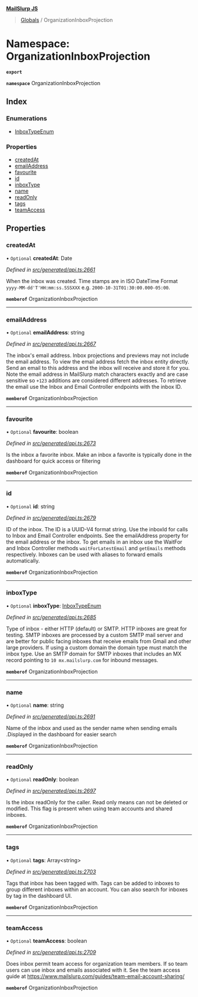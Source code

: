 **[MailSlurp JS](../README.md)**

> [Globals](../README.md) / OrganizationInboxProjection

# Namespace: OrganizationInboxProjection

**`export`** 

**`namespace`** OrganizationInboxProjection

## Index

### Enumerations

* [InboxTypeEnum](../enums/organizationinboxprojection.inboxtypeenum.md)

### Properties

* [createdAt](organizationinboxprojection.md#createdat)
* [emailAddress](organizationinboxprojection.md#emailaddress)
* [favourite](organizationinboxprojection.md#favourite)
* [id](organizationinboxprojection.md#id)
* [inboxType](organizationinboxprojection.md#inboxtype)
* [name](organizationinboxprojection.md#name)
* [readOnly](organizationinboxprojection.md#readonly)
* [tags](organizationinboxprojection.md#tags)
* [teamAccess](organizationinboxprojection.md#teamaccess)

## Properties

### createdAt

• `Optional` **createdAt**: Date

*Defined in [src/generated/api.ts:2661](https://github.com/mailslurp/mailslurp-client/blob/85c640b/src/generated/api.ts#L2661)*

When the inbox was created. Time stamps are in ISO DateTime Format `yyyy-MM-dd'T'HH:mm:ss.SSSXXX` e.g. `2000-10-31T01:30:00.000-05:00`.

**`memberof`** OrganizationInboxProjection

___

### emailAddress

• `Optional` **emailAddress**: string

*Defined in [src/generated/api.ts:2667](https://github.com/mailslurp/mailslurp-client/blob/85c640b/src/generated/api.ts#L2667)*

The inbox's email address. Inbox projections and previews may not include the email address. To view the email address fetch the inbox entity directly. Send an email to this address and the inbox will receive and store it for you. Note the email address in MailSlurp match characters exactly and are case sensitive so `+123` additions are considered different addresses. To retrieve the email use the Inbox and Email Controller endpoints with the inbox ID.

**`memberof`** OrganizationInboxProjection

___

### favourite

• `Optional` **favourite**: boolean

*Defined in [src/generated/api.ts:2673](https://github.com/mailslurp/mailslurp-client/blob/85c640b/src/generated/api.ts#L2673)*

Is the inbox a favorite inbox. Make an inbox a favorite is typically done in the dashboard for quick access or filtering

**`memberof`** OrganizationInboxProjection

___

### id

• `Optional` **id**: string

*Defined in [src/generated/api.ts:2679](https://github.com/mailslurp/mailslurp-client/blob/85c640b/src/generated/api.ts#L2679)*

ID of the inbox. The ID is a UUID-V4 format string. Use the inboxId for calls to Inbox and Email Controller endpoints. See the emailAddress property for the email address or the inbox. To get emails in an inbox use the WaitFor and Inbox Controller methods `waitForLatestEmail` and `getEmails` methods respectively. Inboxes can be used with aliases to forward emails automatically.

**`memberof`** OrganizationInboxProjection

___

### inboxType

• `Optional` **inboxType**: [InboxTypeEnum](../enums/organizationinboxprojection.inboxtypeenum.md)

*Defined in [src/generated/api.ts:2685](https://github.com/mailslurp/mailslurp-client/blob/85c640b/src/generated/api.ts#L2685)*

Type of inbox - either HTTP (default) or SMTP. HTTP inboxes are great for testing. SMTP inboxes are processed by a custom SMTP mail server and are better for public facing inboxes that receive emails from Gmail and other large providers. If using a custom domain the domain type must match the inbox type. Use an SMTP domain for SMTP inboxes that includes an MX record pointing to `10 mx.mailslurp.com` for inbound messages.

**`memberof`** OrganizationInboxProjection

___

### name

• `Optional` **name**: string

*Defined in [src/generated/api.ts:2691](https://github.com/mailslurp/mailslurp-client/blob/85c640b/src/generated/api.ts#L2691)*

Name of the inbox and used as the sender name when sending emails .Displayed in the dashboard for easier search

**`memberof`** OrganizationInboxProjection

___

### readOnly

• `Optional` **readOnly**: boolean

*Defined in [src/generated/api.ts:2697](https://github.com/mailslurp/mailslurp-client/blob/85c640b/src/generated/api.ts#L2697)*

Is the inbox readOnly for the caller. Read only means can not be deleted or modified. This flag is present when using team accounts and shared inboxes.

**`memberof`** OrganizationInboxProjection

___

### tags

• `Optional` **tags**: Array\<string>

*Defined in [src/generated/api.ts:2703](https://github.com/mailslurp/mailslurp-client/blob/85c640b/src/generated/api.ts#L2703)*

Tags that inbox has been tagged with. Tags can be added to inboxes to group different inboxes within an account. You can also search for inboxes by tag in the dashboard UI.

**`memberof`** OrganizationInboxProjection

___

### teamAccess

• `Optional` **teamAccess**: boolean

*Defined in [src/generated/api.ts:2709](https://github.com/mailslurp/mailslurp-client/blob/85c640b/src/generated/api.ts#L2709)*

Does inbox permit team access for organization team members. If so team users can use inbox and emails associated with it. See the team access guide at https://www.mailslurp.com/guides/team-email-account-sharing/

**`memberof`** OrganizationInboxProjection
